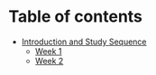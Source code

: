 # Table of contents

* [Introduction and Study Sequence](README.md)
  * [Week 1](introduction-and-study-sequence/week-1.md)
  * [Week 2](introduction-and-study-sequence/week-2.md)
